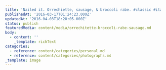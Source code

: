 ```yaml
---
title: 'Nailed it. Orrechiette, sausage, & broccoli rabe. #classic #italian'
publishedAt: '2016-03-17T01:24:23.000Z'
updatedAt: '2016-04-03T18:28:05.000Z'
status: publish
featuredMedia: content/media/orrechitette-broccoli-rabe-sausage.md
body:
  - content: ''
    _template: richText
categories:
  - reference: content/categories/personal.md
  - reference: content/categories/photographs.md
_template: image
---
```



